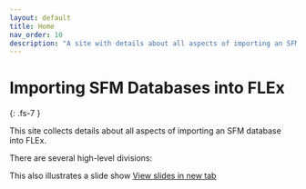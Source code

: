 ```yaml
---
layout: default
title: Home
nav_order: 10
description: "A site with details about all aspects of importing an SFM database into FLEx."
---
```

# Importing SFM Databases into FLEx
{: .fs-7 }

This site collects details about all aspects of importing an SFM database into FLEx.

There are several high-level divisions:

This also illustrates a slide show
<a href="slides/introduction.html" target="_blank">View slides in new tab</a>
